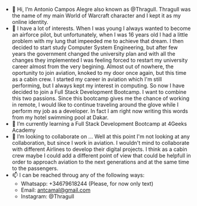 - 👋 Hi, I’m Antonio Campos Alegre also known as @Thragull. Thragull was the name of my main World of Warcraft character and I kept it as my online identity.
- 👀 I have a lot of interests. When I was young I always wanted to become an airforce pilot, but unfortunately, when I was 16 years old I had a little problem with my lung that impeeded me to achieve that dream. I then decided to start study Computer System 
  Engineering, but after few years the government changed the university plan and with all the changes they implemented I was feeling forced to restart my university career almost from the very begining. Almost out of nowhere, the oportunity to join aviation,
  knoked to my door once again, but this time as a cabin crew. I started my career in aviation which I'm still performing, but I always kept my interest in computing. So now I have decided to join a Full Stack Development Bootcamp. I want to combine this
  two passions. Since this bootcamp gives me the chance of working in remote, I would like to continue traveling around the glove while I perform my job as a developer. In fact I am right now writing this words from my hotel swimming pool at Dakar. 
- 🌱 I’m currently learning a Full Stack Development Bootcamp at 4Geeks Academy
- 💞️ I’m looking to collaborate on ... Well at this point I'm not looking at any collaboration, but since I work in aviation. I wouldn't mind to collaborate with different Airlines to develop their digital projects. I think as a cabin crew maybe I could add a
  different point of view that could be helpfull in order to approach aviation to the next generations and at the same time to the passengers. 
- 📫 I can be reached throug any of the following ways:
    - Whatsapp: +34679618244 (Please, for now only text)
    - Email: antcamal@gmail.com
    - Instagram: @Thragull

<!---
Thragull/Thragull is a ✨ special ✨ repository because its `README.md` (this file) appears on your GitHub profile.
You can click the Preview link to take a look at your changes.
--->
